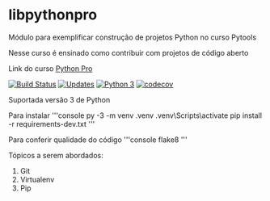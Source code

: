 # libpythonpro
Módulo para exemplificar construção de projetos Python no curso Pytools

Nesse curso é ensinado como contribuir com projetos de código aberto

Link do curso [Python Pro](https://www.python.pro.br/)

[![Build Status](https://travis-ci.org/ludmilacp/libpythonpro.svg?branch=master)](https://travis-ci.org/ludmilacp/libpythonpro)
[![Updates](https://pyup.io/repos/github/ludmilacp/libpythonpro/shield.svg)](https://pyup.io/repos/github/ludmilacp/libpythonpro/)
[![Python 3](https://pyup.io/repos/github/ludmilacp/libpythonpro/python-3-shield.svg)](https://pyup.io/repos/github/ludmilacp/libpythonpro/)
[![codecov](https://codecov.io/gh/ludmilacp/libpythonpro/branch/master/graph/badge.svg)](https://codecov.io/gh/ludmilacp/libpythonpro)

Suportada versão 3 de Python

Para instalar
'''console
py -3 -m venv .venv
.venv\Scripts\activate
pip install -r requirements-dev.txt
'''

Para conferir qualidade do código
'''console
flake8
'''

Tópicos a serem abordados:
 1. Git
 2. Virtualenv
 3. Pip